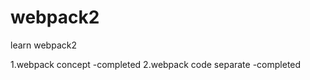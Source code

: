 # webpack2
learn webpack2

1.webpack concept                                         -completed
2.webpack code separate                                   -completed
